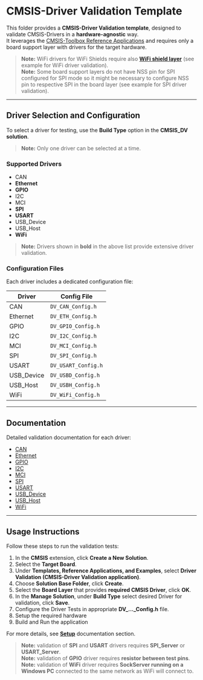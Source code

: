 # CMSIS-Driver Validation Template

This folder provides a **CMSIS-Driver Validation template**, designed to validate CMSIS-Drivers in a **hardware-agnostic** way.  
It leverages the [CMSIS-Toolbox Reference Applications](https://open-cmsis-pack.github.io/cmsis-toolbox/ReferenceApplications/) and requires only a board support layer with drivers for the target hardware.

> **Note:** WiFi drivers for WiFi Shields require also [**WiFi shield layer**](https://github.com/ARM-software/CMSIS-Driver/tree/main/Shield/WiFi) (see example for WiFi driver validation).  
> **Note:** Some board support layers do not have NSS pin for SPI configured for SPI mode so it might be necessary to configure NSS pin to respective SPI in the board layer (see example for SPI driver validation).

---

## Driver Selection and Configuration

To select a driver for testing, use the **Build Type** option in the **CMSIS_DV solution**.  
> **Note:** Only one driver can be selected at a time.

### Supported Drivers

- CAN
- **Ethernet**
- **GPIO**
- I2C
- MCI
- **SPI**
- **USART**
- USB_Device
- USB_Host
- **WiFi**

> **Note:** Drivers shown in **bold** in the above list provide extensive driver validation.

### Configuration Files

Each driver includes a dedicated configuration file:

| Driver      | Config File            |
|-------------|------------------------|
| CAN         | `DV_CAN_Config.h`      |
| Ethernet    | `DV_ETH_Config.h`      |
| GPIO        | `DV_GPIO_Config.h`     |
| I2C         | `DV_I2C_Config.h`      |
| MCI         | `DV_MCI_Config.h`      |
| SPI         | `DV_SPI_Config.h`      |
| USART       | `DV_USART_Config.h`    |
| USB_Device  | `DV_USBD_Config.h`     |
| USB_Host    | `DV_USBH_Config.h`     |
| WiFi        | `DV_WiFi_Config.h`     |

---

## Documentation

Detailed validation documentation for each driver:

- [CAN](https://arm-software.github.io/CMSIS-Driver_Validation/latest/group__dv__can.html)  
- [Ethernet](https://arm-software.github.io/CMSIS-Driver_Validation/latest/group__dv__eth.html)  
- [GPIO](https://arm-software.github.io/CMSIS-Driver_Validation/latest/group__dv__gpio.html)  
- [I2C](https://arm-software.github.io/CMSIS-Driver_Validation/latest/group__dv__i2c.html)  
- [MCI](https://arm-software.github.io/CMSIS-Driver_Validation/latest/group__dv__mci.html)  
- [SPI](https://arm-software.github.io/CMSIS-Driver_Validation/latest/group__dv__spi.html)  
- [USART](https://arm-software.github.io/CMSIS-Driver_Validation/latest/group__dv__usart.html)  
- [USB_Device](https://arm-software.github.io/CMSIS-Driver_Validation/latest/group__dv__usbd.html)  
- [USB_Host](https://arm-software.github.io/CMSIS-Driver_Validation/latest/group__dv__usbh.html)  
- [WiFi](https://arm-software.github.io/CMSIS-Driver_Validation/latest/group__dv__wifi.html)  

---

## Usage Instructions

Follow these steps to run the validation tests:

1. In the **CMSIS** extension, click **Create a New Solution**.
2. Select the **Target Board**.
3. Under **Templates, Reference Applications, and Examples**, select **Driver Validation (CMSIS-Driver Validation application)**.
4. Choose **Solution Base Folder**, click **Create**.
5. Select the **Board Layer** that provides **required CMSIS Driver**, click **OK**.
6. In the **Manage Solution**, under **Build Type** select desired Driver for validation, click **Save**.
7. Configure the Driver Tests in appropriate **DV_..._Config.h** file.
8. Setup the required hardware
9. Build and Run the application

For more details, see [**Setup**](https://arm-software.github.io/CMSIS-Driver_Validation/latest/setup.html) documentation section.

> **Note:** validation of **SPI** and **USART** drivers requires **SPI_Server** or **USART_Server**.  
> **Note:** validation of **GPIO** driver requires **resistor between test pins**.  
> **Note:** validation of **WiFi** driver requires **SockServer running on a Windows PC** connected to the same network as WiFi will connect to.

